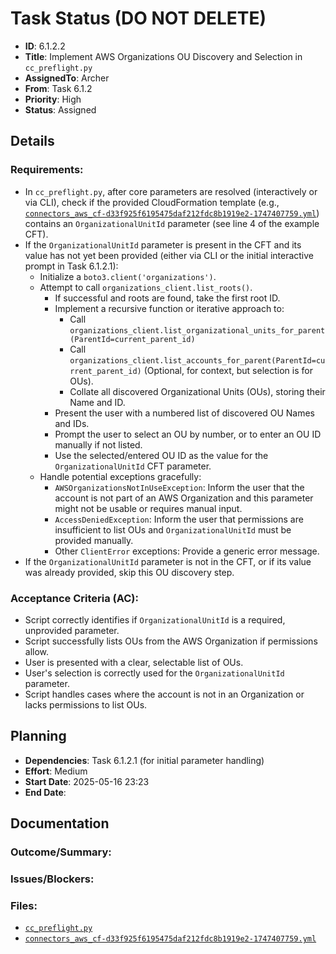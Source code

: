 # Task Status (DO NOT DELETE)
- **ID**: 6.1.2.2
- **Title**: Implement AWS Organizations OU Discovery and Selection in `cc_preflight.py`
- **AssignedTo**: Archer
- **From**: Task 6.1.2
- **Priority**: High
- **Status**: Assigned
## Details
### Requirements:
- In `cc_preflight.py`, after core parameters are resolved (interactively or via CLI), check if the provided CloudFormation template (e.g., [`connectors_aws_cf-d33f925f6195475daf212fdc8b1919e2-1747407759.yml`](connectors_aws_cf-d33f925f6195475daf212fdc8b1919e2-1747407759.yml)) contains an `OrganizationalUnitId` parameter (see line 4 of the example CFT).
- If the `OrganizationalUnitId` parameter is present in the CFT and its value has not yet been provided (either via CLI or the initial interactive prompt in Task 6.1.2.1):
    - Initialize a `boto3.client('organizations')`.
    - Attempt to call `organizations_client.list_roots()`.
        - If successful and roots are found, take the first root ID.
        - Implement a recursive function or iterative approach to:
            - Call `organizations_client.list_organizational_units_for_parent(ParentId=current_parent_id)`
            - Call `organizations_client.list_accounts_for_parent(ParentId=current_parent_id)` (Optional, for context, but selection is for OUs).
            - Collate all discovered Organizational Units (OUs), storing their Name and ID.
        - Present the user with a numbered list of discovered OU Names and IDs.
        - Prompt the user to select an OU by number, or to enter an OU ID manually if not listed.
        - Use the selected/entered OU ID as the value for the `OrganizationalUnitId` CFT parameter.
    - Handle potential exceptions gracefully:
        - `AWSOrganizationsNotInUseException`: Inform the user that the account is not part of an AWS Organization and this parameter might not be usable or requires manual input.
        - `AccessDeniedException`: Inform the user that permissions are insufficient to list OUs and `OrganizationalUnitId` must be provided manually.
        - Other `ClientError` exceptions: Provide a generic error message.
- If the `OrganizationalUnitId` parameter is not in the CFT, or if its value was already provided, skip this OU discovery step.
### Acceptance Criteria (AC):
- Script correctly identifies if `OrganizationalUnitId` is a required, unprovided parameter.
- Script successfully lists OUs from the AWS Organization if permissions allow.
- User is presented with a clear, selectable list of OUs.
- User's selection is correctly used for the `OrganizationalUnitId` parameter.
- Script handles cases where the account is not in an Organization or lacks permissions to list OUs.
## Planning
- **Dependencies**: Task 6.1.2.1 (for initial parameter handling)
- **Effort**: Medium
- **Start Date**: 2025-05-16 23:23
- **End Date**:
## Documentation
### Outcome/Summary:
### Issues/Blockers:
### Files:
- [`cc_preflight.py`](cc_preflight.py)
- [`connectors_aws_cf-d33f925f6195475daf212fdc8b1919e2-1747407759.yml`](connectors_aws_cf-d33f925f6195475daf212fdc8b1919e2-1747407759.yml)